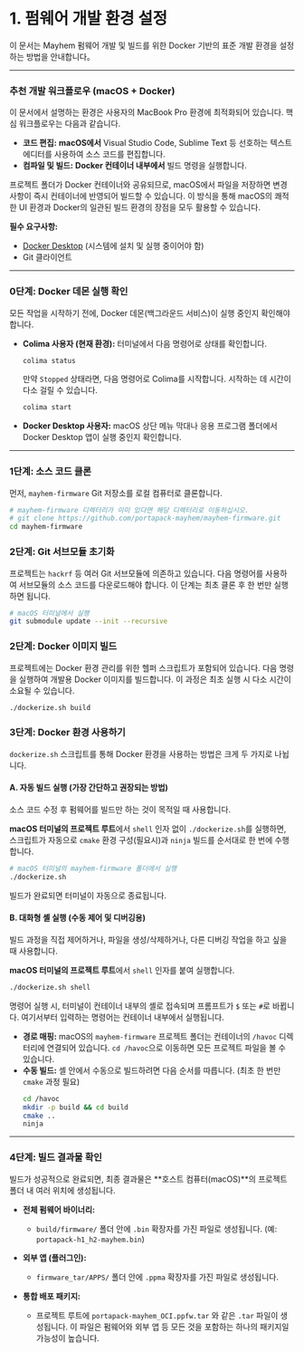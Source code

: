 # 1. 펌웨어 개발 환경 설정

이 문서는 Mayhem 펌웨어 개발 및 빌드를 위한 Docker 기반의 표준 개발 환경을 설정하는 방법을 안내합니다。

---

### 추천 개발 워크플로우 (macOS + Docker)

이 문서에서 설명하는 환경은 사용자의 MacBook Pro 환경에 최적화되어 있습니다. 핵심 워크플로우는 다음과 같습니다.

- **코드 편집:** **macOS에서** Visual Studio Code, Sublime Text 등 선호하는 텍스트 에디터를 사용하여 소스 코드를 편집합니다.
- **컴파일 및 빌드:** **Docker 컨테이너 내부에서** 빌드 명령을 실행합니다.

프로젝트 폴더가 Docker 컨테이너와 공유되므로, macOS에서 파일을 저장하면 변경사항이 즉시 컨테이너에 반영되어 빌드할 수 있습니다. 이 방식을 통해 macOS의 쾌적한 UI 환경과 Docker의 일관된 빌드 환경의 장점을 모두 활용할 수 있습니다.

**필수 요구사항:**
- [Docker Desktop](https://www.docker.com/products/docker-desktop/) (시스템에 설치 및 실행 중이어야 함)
- Git 클라이언트

---

### 0단계: Docker 데몬 실행 확인

모든 작업을 시작하기 전에, Docker 데몬(백그라운드 서비스)이 실행 중인지 확인해야 합니다.

- **Colima 사용자 (현재 환경):**
  터미널에서 다음 명령어로 상태를 확인합니다.
  ```sh
  colima status
  ```
  만약 `Stopped` 상태라면, 다음 명령어로 Colima를 시작합니다. 시작하는 데 시간이 다소 걸릴 수 있습니다.
  ```sh
  colima start
  ```

- **Docker Desktop 사용자:**
  macOS 상단 메뉴 막대나 응용 프로그램 폴더에서 Docker Desktop 앱이 실행 중인지 확인합니다.

---

### 1단계: 소스 코드 클론

먼저, `mayhem-firmware` Git 저장소를 로컬 컴퓨터로 클론합니다.

```sh
# mayhem-firmware 디렉터리가 이미 있다면 해당 디렉터리로 이동하십시오.
# git clone https://github.com/portapack-mayhem/mayhem-firmware.git
cd mayhem-firmware
```

### 2단계: Git 서브모듈 초기화

프로젝트는 `hackrf` 등 여러 Git 서브모듈에 의존하고 있습니다. 다음 명령어를 사용하여 서브모듈의 소스 코드를 다운로드해야 합니다. 이 단계는 최초 클론 후 한 번만 실행하면 됩니다.

```sh
# macOS 터미널에서 실행
git submodule update --init --recursive
```

### 2단계: Docker 이미지 빌드

프로젝트에는 Docker 환경 관리를 위한 헬퍼 스크립트가 포함되어 있습니다. 다음 명령을 실행하여 개발용 Docker 이미지를 빌드합니다. 이 과정은 최초 실행 시 다소 시간이 소요될 수 있습니다.

```sh
./dockerize.sh build
```

### 3단계: Docker 환경 사용하기

`dockerize.sh` 스크립트를 통해 Docker 환경을 사용하는 방법은 크게 두 가지로 나뉩니다.

#### A. 자동 빌드 실행 (가장 간단하고 권장되는 방법)

소스 코드 수정 후 펌웨어를 빌드만 하는 것이 목적일 때 사용합니다.

**macOS 터미널의 프로젝트 루트**에서 `shell` 인자 없이 `./dockerize.sh`를 실행하면, 스크립트가 자동으로 `cmake` 환경 구성(필요시)과 `ninja` 빌드를 순서대로 한 번에 수행합니다.

```sh
# macOS 터미널의 mayhem-firmware 폴더에서 실행
./dockerize.sh
```

빌드가 완료되면 터미널이 자동으로 종료됩니다. 

#### B. 대화형 셸 실행 (수동 제어 및 디버깅용)

빌드 과정을 직접 제어하거나, 파일을 생성/삭제하거나, 다른 디버깅 작업을 하고 싶을 때 사용합니다.

**macOS 터미널의 프로젝트 루트**에서 `shell` 인자를 붙여 실행합니다.

```sh
./dockerize.sh shell
```

명령어 실행 시, 터미널이 컨테이너 내부의 셸로 접속되며 프롬프트가 `$` 또는 `#`로 바뀝니다. 여기서부터 입력하는 명령어는 컨테이너 내부에서 실행됩니다.

- **경로 매핑:** macOS의 `mayhem-firmware` 프로젝트 폴더는 컨테이너의 `/havoc` 디렉터리에 연결되어 있습니다. `cd /havoc`으로 이동하면 모든 프로젝트 파일을 볼 수 있습니다.
- **수동 빌드:** 셸 안에서 수동으로 빌드하려면 다음 순서를 따릅니다. (최초 한 번만 `cmake` 과정 필요)
  ```sh
  cd /havoc
  mkdir -p build && cd build
  cmake ..
  ninja
  ```

---

### 4단계: 빌드 결과물 확인

빌드가 성공적으로 완료되면, 최종 결과물은 **호스트 컴퓨터(macOS)**의 프로젝트 폴더 내 여러 위치에 생성됩니다.

- **전체 펌웨어 바이너리:**
  - `build/firmware/` 폴더 안에 `.bin` 확장자를 가진 파일로 생성됩니다. (예: `portapack-h1_h2-mayhem.bin`)

- **외부 앱 (플러그인):**
  - `firmware_tar/APPS/` 폴더 안에 `.ppma` 확장자를 가진 파일로 생성됩니다.

- **통합 배포 패키지:**
  - 프로젝트 루트에 `portapack-mayhem_OCI.ppfw.tar` 와 같은 `.tar` 파일이 생성됩니다. 이 파일은 펌웨어와 외부 앱 등 모든 것을 포함하는 하나의 패키지일 가능성이 높습니다.
